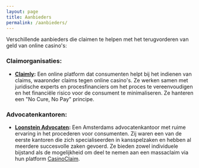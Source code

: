 ```yaml
---
layout: page
title: Aanbieders
permalink: /aanbieders/
---
```


Verschillende aanbieders die claimen te helpen met het terugvorderen van geld van online casino's:

### Claimorganisaties:

* **[Claimly](https://www.claimly.nl/online-gokken-geld-terug):** Een online platform dat consumenten helpt bij het indienen van claims, waaronder claims tegen online casino's. Ze werken samen met juridische experts en procesfinanciers om het proces te vereenvoudigen en het financiële risico voor de consument te minimaliseren. Ze hanteren een "No Cure, No Pay" principe.


### Advocatenkantoren:

* **[Loonstein Advocaten](https://loonsteinadvocaten.nl/rechtsgebieden/geldverlies-bij-online-casinos/):** Een Amsterdams advocatenkantoor met ruime ervaring in het procederen voor consumenten. Zij waren een van de eerste kantoren die zich specialiseerden in kansspelzaken en hebben al meerdere succesvolle zaken gevoerd. Ze bieden zowel individuele bijstand als de mogelijkheid om deel te nemen aan een massaclaim via hun platform [CasinoClaim](https://casino-claim.nl).
